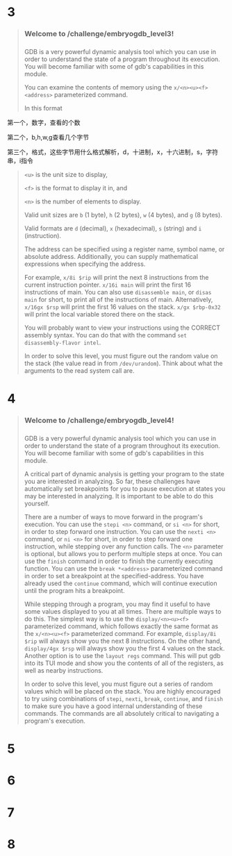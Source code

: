 # 3

> ###
> ### Welcome to /challenge/embryogdb_level3!
> ###
>
> GDB is a very powerful dynamic analysis tool which you can use in order to understand the state of a program throughout
> its execution. You will become familiar with some of gdb's capabilities in this module.
>
> You can examine the contents of memory using the `x/<n><u><f> <address>` parameterized command. 
>
> In this format

第一个，数字，查看的个数

第二个，b,h,w,g查看几个字节

第三个，格式，这些字节用什么格式解析，d，十进制，x，十六进制，s，字符串，i指令

> `<u>` is the unit size to display, 
>
> `<f>` is the format to display it in, and 
>
> `<n>` is the number of elements to display. 
>
> Valid unit sizes are `b` (1 byte), `h` (2 bytes), `w` (4 bytes), and `g` (8 bytes). 
>
> Valid formats are `d` (decimal), `x` (hexadecimal), `s` (string) and `i` (instruction).
>
> The address can be specified using a register name, symbol name, or
> absolute address. Additionally, you can supply mathematical expressions when specifying the address.
>
> For example, `x/8i $rip` will print the next 8 instructions from the current instruction pointer. `x/16i main` will
> print the first 16 instructions of main. You can also use `disassemble main`, or `disas main` for short, to print all of
> the instructions of main. Alternatively, `x/16gx $rsp` will print the first 16 values on the stack. `x/gx $rbp-0x32`
> will print the local variable stored there on the stack.
>
> You will probably want to view your instructions using the CORRECT assembly syntax. You can do that with the command
> `set disassembly-flavor intel`.
>
> In order to solve this level, you must figure out the random value on the stack (the value read in from `/dev/urandom`).
> Think about what the arguments to the read system call are.



# 4

> ###
> ### Welcome to /challenge/embryogdb_level4!
> ###
>
> GDB is a very powerful dynamic analysis tool which you can use in order to understand the state of a program throughout
> its execution. You will become familiar with some of gdb's capabilities in this module.
>
> A critical part of dynamic analysis is getting your program to the state you are interested in analyzing. So far, these
> challenges have automatically set breakpoints for you to pause execution at states you may be interested in analyzing.
> It is important to be able to do this yourself.
>
> There are a number of ways to move forward in the program's execution. You can use the `stepi <n>` command, or `si <n>`
> for short, in order to step forward one instruction. You can use the `nexti <n>` command, or `ni <n>` for short, in
> order to step forward one instruction, while stepping over any function calls. The `<n>` parameter is optional, but
> allows you to perform multiple steps at once. You can use the `finish` command in order to finish the currently
> executing function. You can use the `break *<address>` parameterized command in order to set a breakpoint at the
> specified-address. You have already used the `continue` command, which will continue execution until the program hits a
> breakpoint.
>
> While stepping through a program, you may find it useful to have some values displayed to you at all times. There are
> multiple ways to do this. The simplest way is to use the `display/<n><u><f>` parameterized command, which follows
> exactly the same format as the `x/<n><u><f>` parameterized command. For example, `display/8i $rip` will always show you
> the next 8 instructions. On the other hand, `display/4gx $rsp` will always show you the first 4 values on the stack.
> Another option is to use the `layout regs` command. This will put gdb into its TUI mode and show you the contents of all
> of the registers, as well as nearby instructions.
>
> In order to solve this level, you must figure out a series of random values which will be placed on the stack. You are
> highly encouraged to try using combinations of `stepi`, `nexti`, `break`, `continue`, and `finish` to make sure you have
> a good internal understanding of these commands. The commands are all absolutely critical to navigating a program's
> execution.



# 5



# 6



# 7



# 8



